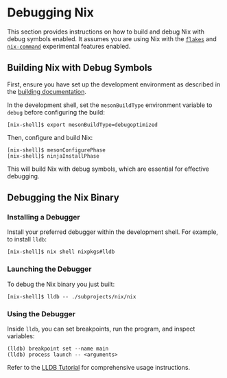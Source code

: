 # Debugging Nix

This section provides instructions on how to build and debug Nix with debug
symbols enabled. It assumes you are using Nix with the [`flakes`] and
[`nix-command`] experimental features enabled.

[`flakes`]: @docroot@/development/experimental-features.md#xp-feature-flakes
[`nix-command`]: @docroot@/development/experimental-features.md#xp-nix-command

## Building Nix with Debug Symbols

First, ensure you have set up the development environment as described in the
[building documentation](./building.md).

In the development shell, set the `mesonBuildType` environment variable to
`debug` before configuring the build:

```console
[nix-shell]$ export mesonBuildType=debugoptimized
```

Then, configure and build Nix:

```console
[nix-shell]$ mesonConfigurePhase
[nix-shell]$ ninjaInstallPhase
```

This will build Nix with debug symbols, which are essential for effective
debugging.

## Debugging the Nix Binary

### Installing a Debugger

Install your preferred debugger within the development shell. For example, to
install `lldb`:

```console
[nix-shell]$ nix shell nixpkgs#lldb
```

### Launching the Debugger

To debug the Nix binary you just built:

```console
[nix-shell]$ lldb -- ./subprojects/nix/nix
```

### Using the Debugger

Inside `lldb`, you can set breakpoints, run the program, and inspect variables:

```lldb
(lldb) breakpoint set --name main
(lldb) process launch -- <arguments>
```

Refer to the [LLDB Tutorial](https://lldb.llvm.org/use/tutorial.html) for
comprehensive usage instructions.
